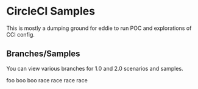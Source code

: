 # CircleCI Samples

This is mostly a dumping ground for eddie to run POC and explorations of CCI config.


## Branches/Samples

You can view various branches for 1.0 and 2.0 scenarios and samples.

foo
boo
boo
race
race
race
race
